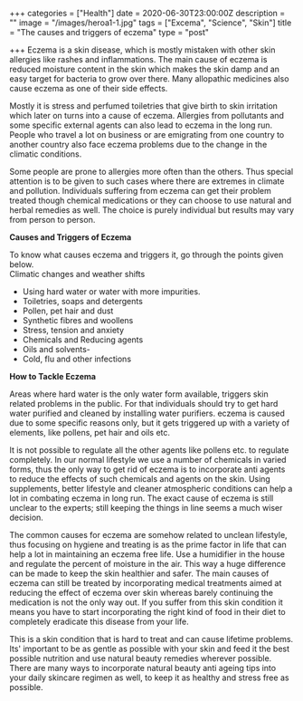 +++
categories = ["Health"]
date = 2020-06-30T23:00:00Z
description = ""
image = "/images/heroa1-1.jpg"
tags = ["Excema", "Science", "Skin"]
title = "The causes and triggers of eczema"
type = "post"

+++
Eczema is a skin disease, which is mostly mistaken with other skin allergies like rashes and inflammations. The main cause of eczema is reduced moisture content in the skin which makes the skin damp and an easy target for bacteria to grow over there. Many allopathic medicines also cause eczema as one of their side effects.

  
Mostly it is stress and perfumed toiletries that give birth to skin irritation which later on turns into a cause of eczema. Allergies from pollutants and some specific external agents can also lead to eczema in the long run. People who travel a lot on business or are emigrating from one country to another country also face eczema problems due to the change in the climatic conditions.

  
Some people are prone to allergies more often than the others. Thus special attention is to be given to such cases where there are extremes in climate and pollution. Individuals suffering from eczema can get their problem treated though chemical medications or they can choose to use natural and herbal remedies as well. The choice is purely individual but results may vary from person to person.

  
**Causes and Triggers of Eczema**

To know what causes eczema and triggers it, go through the points given below.  
Climatic changes and weather shifts

* Using hard water or water with more impurities.
* Toiletries, soaps and detergents
* Pollen, pet hair and dust
* Synthetic fibres and woollens
* Stress, tension and anxiety
* Chemicals and Reducing agents
* Oils and solvents-
* Cold, flu and other infections

  
**How to Tackle Eczema**

Areas where hard water is the only water form available, triggers skin related problems in the public. For that individuals should try to get hard water purified and cleaned by installing water purifiers. eczema is caused due to some specific reasons only, but it gets triggered up with a variety of elements, like pollens, pet hair and oils etc.

  
It is not possible to regulate all the other agents like pollens etc. to regulate completely. In our normal lifestyle we use a number of chemicals in varied forms, thus the only way to get rid of eczema is to incorporate anti agents to reduce the effects of such chemicals and agents on the skin. Using supplements, better lifestyle and cleaner atmospheric conditions can help a lot in combating eczema in long run. The exact cause of eczema is still unclear to the experts; still keeping the things in line seems a much wiser decision.

The common causes for eczema are somehow related to unclean lifestyle, thus focusing on hygiene and treating is as the prime factor in life that can help a lot in maintaining an eczema free life. Use a humidifier in the house and regulate the percent of moisture in the air. This way a huge difference can be made to keep the skin healthier and safer. The main causes of eczema can still be treated by incorporating medical treatments aimed at reducing the effect of eczema over skin whereas barely continuing the medication is not the only way out. If you suffer from this skin condition it means you have to start incorporating the right kind of food in their diet to completely eradicate this disease from your life.

This is a skin condition that is hard to treat and can cause lifetime problems. Its' important to be as gentle as possible with your skin and feed it the best possible nutrition and use natural beauty remedies wherever possible. There are many ways to incorporate natural beauty anti ageing tips into your daily skincare regimen as well, to keep it as healthy and stress free as possible.